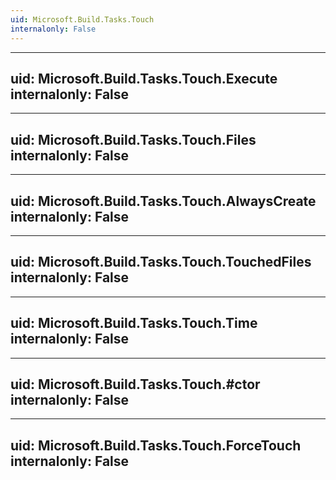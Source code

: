 ```yaml
---
uid: Microsoft.Build.Tasks.Touch
internalonly: False
---
```


---
uid: Microsoft.Build.Tasks.Touch.Execute
internalonly: False
---

---
uid: Microsoft.Build.Tasks.Touch.Files
internalonly: False
---

---
uid: Microsoft.Build.Tasks.Touch.AlwaysCreate
internalonly: False
---

---
uid: Microsoft.Build.Tasks.Touch.TouchedFiles
internalonly: False
---

---
uid: Microsoft.Build.Tasks.Touch.Time
internalonly: False
---

---
uid: Microsoft.Build.Tasks.Touch.#ctor
internalonly: False
---

---
uid: Microsoft.Build.Tasks.Touch.ForceTouch
internalonly: False
---
